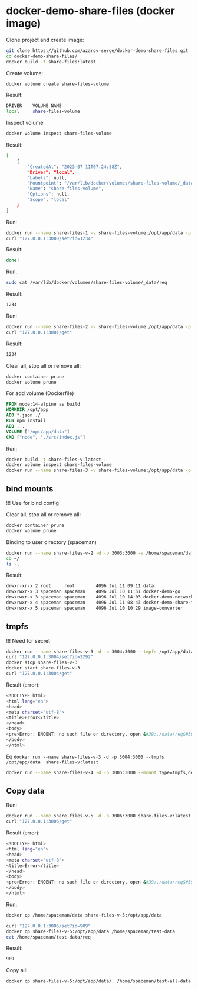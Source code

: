 # docker-demo-share-files (docker image)

Clone project and create image:

```bash
git clone https://github.com/azarov-serge/docker-demo-share-files.git
cd docker-demo-share-files/
docker build -t share-files:latest .
```

Create volume:

```bash
docker volume create share-files-volume
```

Result:

```bash
DRIVER    VOLUME NAME
local     share-files-volume
```

Inspect volume

```bash
docker volume inspect share-files-volume
```

Result:

```bash
[
    {
        "CreatedAt": "2023-07-11T07:24:38Z",
        "Driver": "local",
        "Labels": null,
        "Mountpoint": "/var/lib/docker/volumes/share-files-volume/_data",
        "Name": "share-files-volume",
        "Options": null,
        "Scope": "local"
    }
]
```

Run:

```bash
docker run --name share-files-1 -v share-files-volume:/opt/app/data -p 3000:3000 -d share-files:latest
curl "127.0.0.1:3000/set?id=1234"
```

Result:

```bash
done!
```

Run:

```bash
sudo cat /var/lib/docker/volumes/share-files-volume/_data/req
```

Result:

```bash
1234
```

Run:

```bash
docker run --name share-files-2 -v share-files-volume:/opt/app/data -p 3001:3000 -d share-files:latest
curl "127.0.0.1:3001/get"
```

Result:

```bash
1234
```

Clear all, stop all or remove all:

```bash
docker container prune
docker volume prune
```

For add volume (Dockerfile)

```Dockerfile
FROM node:14-alpine as build
WORKDIR /opt/app
ADD *.json ./
RUN npm install
ADD . .
VOLUME ["/opt/app/data"]
CMD ["node", "./src/index.js"]
```

Run:

```bash
docker build -t share-files-v:latest .
docker volume inspect share-files-volume
docker run --name share-files-3 -v share-files-volume:/opt/app/data -p 3002:3000 -d share-files-v:latest
```

## bind mounts

!!! Use for bind config

Clear all, stop all or remove all:

```bash
docker container prune
docker volume prune
```

Binding to user directory (spaceman)

```bash
docker run --name share-files-v-2 -d -p 3003:3000 -v /home/spaceman/data:/opt/app/data share-files-v:latest
cd ~/
ls -l
```

Result:

```bash
drwxr-xr-x 2 root     root        4096 Jul 11 09:11 data
drwxrwxr-x 3 spaceman spaceman    4096 Jul 10 11:51 docker-demo-go
drwxrwxr-x 3 spaceman spaceman    4096 Jul 10 14:03 docker-demo-network
drwxrwxr-x 4 spaceman spaceman    4096 Jul 11 08:43 docker-demo-share-files
drwxrwxr-x 5 spaceman spaceman    4096 Jul 10 10:29 image-converter
```

## tmpfs

!!! Need for secret

```bash
docker run --name share-files-v-3 -d -p 3004:3000 --tmpfs /opt/app/data  share-files-v:latest
curl "127.0.0.1:3004/set?id=2292"
docker stop share-files-v-3
docker start share-files-v-3
curl "127.0.0.1:3004/get"
```

Result (error):

```bash
<!DOCTYPE html>
<html lang="en">
<head>
<meta charset="utf-8">
<title>Error</title>
</head>
<body>
<pre>Error: ENOENT: no such file or directory, open &#39;./data/req&#39;<br> &nbsp; &nbsp;at Object.openSync (fs.js:498:3)<br> &nbsp; &nbsp;at readFileSync (fs.js:394:35)<br> &nbsp; &nbsp;at /opt/app/src/index.js:13:14<br> &nbsp; &nbsp;at Layer.handle [as handle_request] (/opt/app/node_modules/express/lib/router/layer.js:95:5)<br> &nbsp; &nbsp;at next (/opt/app/node_modules/express/lib/router/route.js:137:13)<br> &nbsp; &nbsp;at Route.dispatch (/opt/app/node_modules/express/lib/router/route.js:112:3)<br> &nbsp; &nbsp;at Layer.handle [as handle_request] (/opt/app/node_modules/express/lib/router/layer.js:95:5)<br> &nbsp; &nbsp;at /opt/app/node_modules/express/lib/router/index.js:281:22<br> &nbsp; &nbsp;at Function.process_params (/opt/app/node_modules/express/lib/router/index.js:335:12)<br> &nbsp; &nbsp;at next (/opt/app/node_modules/express/lib/router/index.js:275:10)</pre>
</body>
</html>
```

Eq `docker run --name share-files-v-3 -d -p 3004:3000 --tmpfs /opt/app/data  share-files-v:latest`

```bash
docker run --name share-files-v-4 -d -p 3005:3000 --mount type=tmpfs,destination=/opt/app/data share-files-v:latest
```

## Copy data

Run:

```bash
docker run --name share-files-v-5 -d -p 3006:3000 share-files-v:latest
curl "127.0.0.1:3006/get"
```

Result (error):

```bash
<!DOCTYPE html>
<html lang="en">
<head>
<meta charset="utf-8">
<title>Error</title>
</head>
<body>
<pre>Error: ENOENT: no such file or directory, open &#39;./data/req&#39;<br> &nbsp; &nbsp;at Object.openSync (fs.js:498:3)<br> &nbsp; &nbsp;at readFileSync (fs.js:394:35)<br> &nbsp; &nbsp;at /opt/app/src/index.js:13:14<br> &nbsp; &nbsp;at Layer.handle [as handle_request] (/opt/app/node_modules/express/lib/router/layer.js:95:5)<br> &nbsp; &nbsp;at next (/opt/app/node_modules/express/lib/router/route.js:137:13)<br> &nbsp; &nbsp;at Route.dispatch (/opt/app/node_modules/express/lib/router/route.js:112:3)<br> &nbsp; &nbsp;at Layer.handle [as handle_request] (/opt/app/node_modules/express/lib/router/layer.js:95:5)<br> &nbsp; &nbsp;at /opt/app/node_modules/express/lib/router/index.js:281:22<br> &nbsp; &nbsp;at Function.process_params (/opt/app/node_modules/express/lib/router/index.js:335:12)<br> &nbsp; &nbsp;at next (/opt/app/node_modules/express/lib/router/index.js:275:10)</pre>
</body>
</html>
```

Run:

```bash
docker cp /home/spaceman/data share-files-v-5:/opt/app/data

curl "127.0.0.1:3006/set?id=909"
docker cp share-files-v-5:/opt/app/data /home/spaceman/test-data
cat /home/spaceman/test-data/req
```

Result:

```bash
909
```

Copy all:

```bash
docker cp share-files-v-5:/opt/app/data/. /home/spaceman/test-all-data
```
